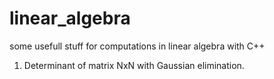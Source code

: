 # linear_algebra
some usefull stuff for computations in linear algebra with C++

1. Determinant of matrix NxN with Gaussian elimination.

